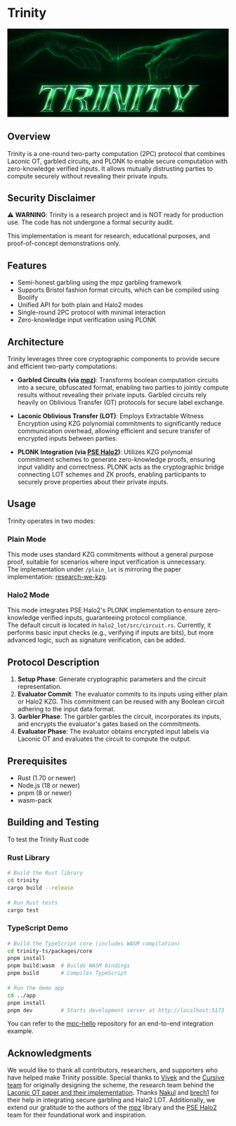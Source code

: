 # Trinity

<img src="trinity_banner.png" alt="Trinity Banner" >

## Overview

Trinity is a one-round two-party computation (2PC) protocol that combines Laconic OT, garbled circuits, and PLONK to enable secure computation with zero-knowledge verified inputs. It allows mutually distrusting parties to compute securely without revealing their private inputs.

## Security Disclaimer

⚠️ **WARNING**: Trinity is a research project and is NOT ready for production use. The code has not undergone a formal security audit.

This implementation is meant for research, educational purposes, and proof-of-concept demonstrations only.

## Features

- Semi-honest garbling using the mpz garbling framework
- Supports Bristol fashion format circuits, which can be compiled using Boolify
- Unified API for both plain and Halo2 modes
- Single-round 2PC protocol with minimal interaction
- Zero-knowledge input verification using PLONK

## Architecture

Trinity leverages three core cryptographic components to provide secure and efficient two-party computations:

- **Garbled Circuits (via [mpz](https://github.com/privacy-scaling-explorations/mpz))**: Transforms boolean computation circuits into a secure, obfuscated format, enabling two parties to jointly compute results without revealing their private inputs. Garbled circuits rely heavily on Oblivious Transfer (OT) protocols for secure label exchange.

- **Laconic Oblivious Transfer (LOT)**: Employs Extractable Witness Encryption using KZG polynomial commitments to significantly reduce communication overhead, allowing efficient and secure transfer of encrypted inputs between parties.

- **PLONK Integration (via [PSE Halo2](https://github.com/privacy-scaling-explorations/halo2))**: Utilizes KZG polynomial commitment schemes to generate zero-knowledge proofs, ensuring input validity and correctness. PLONK acts as the cryptographic bridge connecting LOT schemes and ZK proofs, enabling participants to securely prove properties about their private inputs.

## Usage

Trinity operates in two modes:

### Plain Mode

This mode uses standard KZG commitments without a general purpose proof, suitable for scenarios where input verification is unnecessary.  
The implementation under `/plain_lot` is mirroring the paper implementation: [research-we-kzg](https://github.com/rot256/research-we-kzg).

### Halo2 Mode

This mode integrates PSE Halo2's PLONK implementation to ensure zero-knowledge verified inputs, guaranteeing protocol compliance.  
The default circuit is located in `halo2_lot/src/circuit.rs`. Currently, it performs basic input checks (e.g., verifying if inputs are bits), but more advanced logic, such as signature verification, can be added.

## Protocol Description

1. **Setup Phase**: Generate cryptographic parameters and the circuit representation.
2. **Evaluator Commit**: The evaluator commits to its inputs using either plain or Halo2 KZG. This commitment can be reused with any Boolean circuit adhering to the input data format.
3. **Garbler Phase**: The garbler garbles the circuit, incorporates its inputs, and encrypts the evaluator's gates based on the commitments.
4. **Evaluator Phase**: The evaluator obtains encrypted input labels via Laconic OT and evaluates the circuit to compute the output.

## Prerequisites

- Rust (1.70 or newer)
- Node.js (18 or newer)
- pnpm (8 or newer)
- wasm-pack

## Building and Testing

To test the Trinity Rust code

### Rust Library

```bash
# Build the Rust library
cd trinity
cargo build --release

# Run Rust tests
cargo test
```

### TypeScript Demo

```bash
# Build the TypeScript core (includes WASM compilation)
cd trinity-ts/packages/core
pnpm install
pnpm build:wasm  # Builds WASM bindings
pnpm build       # Compiles TypeScript

# Run the demo app
cd ../app
pnpm install
pnpm dev         # Starts development server at http://localhost:5173
```

You can refer to the [mpc-hello](https://github.com/voltrevo/mpc-hello) repository for an end-to-end integration example.

## Acknowledgments

We would like to thank all contributors, researchers, and supporters who have helped make Trinity possible. Special thanks to [Vivek](https://github.com/RiverRuby) and the [Cursive team](https://github.com/cursive-team) for originally designing the scheme, the research team behind the [Laconic OT paper and their implementation](https://github.com/rot256/research-we-kzg). Thanks [Nakul](https://github.com/nakkstar123) and [brech1](https://github.com/brech1) for their help in integrating secure garbling and Halo2 LOT. Additionally, we extend our gratitude to the authors of the [mpz](https://github.com/privacy-scaling-explorations/mpz) library and the [PSE Halo2](https://github.com/privacy-scaling-explorations/halo2) team for their foundational work and inspiration.
